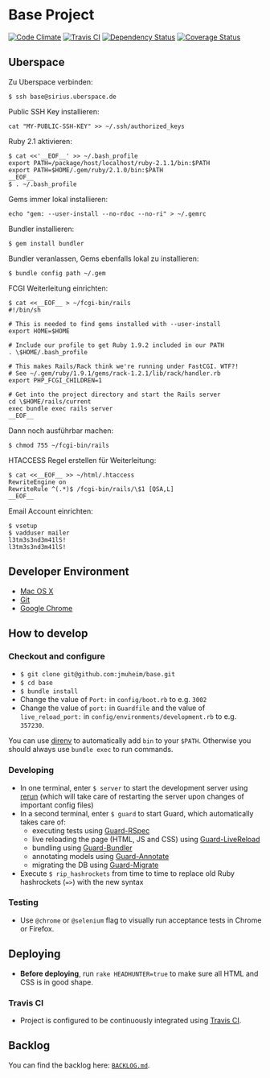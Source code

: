 # Base Project

[![Code Climate](https://codeclimate.com/github/jmuheim/base.png)](https://codeclimate.com/github/jmuheim/base)
[![Travis CI](https://api.travis-ci.org/jmuheim/base.png)](https://travis-ci.org/jmuheim/base)
[![Dependency Status](https://gemnasium.com/jmuheim/base.png)](https://gemnasium.com/jmuheim/base)
[![Coverage Status](https://coveralls.io/repos/jmuheim/base/badge.png)](https://coveralls.io/r/jmuheim/base)

## Uberspace

Zu Uberspace verbinden:

```
$ ssh base@sirius.uberspace.de
```

Public SSH Key installieren:

```
cat "MY-PUBLIC-SSH-KEY" >> ~/.ssh/authorized_keys
```

Ruby 2.1 aktivieren:

```
$ cat <<'__EOF__' >> ~/.bash_profile
export PATH=/package/host/localhost/ruby-2.1.1/bin:$PATH
export PATH=$HOME/.gem/ruby/2.1.0/bin:$PATH
__EOF__
$ . ~/.bash_profile
```

Gems immer lokal installieren:

```
echo "gem: --user-install --no-rdoc --no-ri" > ~/.gemrc
```

Bundler installieren:

```
$ gem install bundler
```

Bundler veranlassen, Gems ebenfalls lokal zu installieren:

```
$ bundle config path ~/.gem
```

FCGI Weiterleitung einrichten:

```
$ cat <<__EOF__ > ~/fcgi-bin/rails
#!/bin/sh

# This is needed to find gems installed with --user-install
export HOME=$HOME

# Include our profile to get Ruby 1.9.2 included in our PATH
. \$HOME/.bash_profile

# This makes Rails/Rack think we're running under FastCGI. WTF?!
# See ~/.gem/ruby/1.9.1/gems/rack-1.2.1/lib/rack/handler.rb
export PHP_FCGI_CHILDREN=1

# Get into the project directory and start the Rails server
cd \$HOME/rails/current
exec bundle exec rails server
__EOF__
```

Dann noch ausführbar machen:

```
$ chmod 755 ~/fcgi-bin/rails
```

HTACCESS Regel erstellen für Weiterleitung:

```
$ cat <<__EOF__ >> ~/html/.htaccess
RewriteEngine on
RewriteRule ^(.*)$ /fcgi-bin/rails/\$1 [QSA,L]
__EOF__
```

Email Account einrichten:

```
$ vsetup
$ vadduser mailer
l3tm3s3nd3m41lS!
l3tm3s3nd3m41lS!
```

## Developer Environment

- [Mac OS X](http://www.apple.com/osx/)
- [Git](http://git-scm.com/)
- [Google Chrome](https://www.google.com/intl/en/chrome/browser/)

## How to develop

### Checkout and configure

- `$ git clone git@github.com:jmuheim/base.git`
- `$ cd base`
- `$ bundle install`
- Change the value of `Port:` in `config/boot.rb` to e.g. `3002`
- Change the value of `port:` in `Guardfile` and the value of `live_reload_port:` in `config/environments/development.rb` to e.g. `357230`.

You can use [direnv](https://github.com/zimbatm/direnv) to automatically add `bin` to your `$PATH`. Otherwise you should always use `bundle exec` to run commands.

### Developing

- In one terminal, enter `$ server` to start the development server using [rerun](https://github.com/alexch/rerun) (which will take care of restarting the server upon changes of important config files)
- In a second terminal, enter `$ guard` to start Guard, which automatically takes care of:
  - executing tests using [Guard-RSpec](https://github.com/guard/guard-rspec)
  - live reloading the page (HTML, JS and CSS) using [Guard-LiveReload](https://github.com/guard/guard-livereload)
  - bundling using [Guard-Bundler](https://github.com/guard/guard-bundler)
  - annotating models using [Guard-Annotate](https://github.com/cpjolicoeur/guard-annotate)
  - migrating the DB using [Guard-Migrate](https://github.com/glanotte/guard-migrate)
- Execute `$ rip_hashrockets` from time to time to replace old Ruby hashrockets (`=>`) with the new syntax

### Testing

- Use `@chrome` or `@selenium` flag to visually run acceptance tests in Chrome or Firefox.

## Deploying

- **Before deploying**, run `rake HEADHUNTER=true` to make sure all HTML and CSS is in good shape.

### Travis CI

- Project is configured to be continuously integrated using [Travis CI](https://travis-ci.org/jmuheim/base).

## Backlog

You can find the backlog here: [`BACKLOG.md`](./BACKLOG.md).
